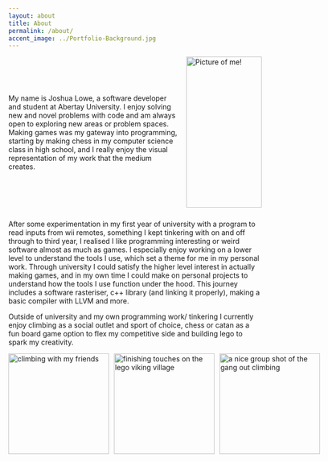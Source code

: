 ```yaml
---
layout: about
title: About
permalink: /about/
accent_image: ../Portfolio-Background.jpg
---
```

<head>

<style>
.container {
display: flex;
align-items: center; /* Vertically aligns items */
gap: 15px; /* Adds spacing between image and text */
padding-bottom: 10px
}
.image-grid {
  display: grid;
  grid-template-columns: repeat(3, auto); /* Three equal columns */
  gap: 10px; /* Optional: Adds spacing between images */
}

.image-grid img {
  width: auto; /* Ensure images don't overflow */
  height: 200px; /* Optional for height control */
  object-fit: contain; /* Keeps the aspect ratio */
  justify-self: center; /* Centers horizontally */
  align-self: center; /* Centers vertically */
}
</style>
</head>
<div class="container">
    <p>My name is Joshua Lowe, a software developer and student at Abertay University. I enjoy solving new and novel problems with code and am always open to exploring new areas or problem spaces. Making games was my gateway into programming, starting by making chess in my computer science class in high school, and I really enjoy the visual representation of my work that the medium creates.
    </p>
    <img src="../JoshLowe.jpg" alt="Picture of me!" width="150" height="300" >
</div>


After some experimentation in my first year of university with a program to read inputs from wii remotes, something I kept tinkering with on and off through to third year, I realised I like programming interesting or weird software almost as much as games. I especially enjoy working on a lower level to understand the tools I use, which set a theme for me in my personal work. Through university I could satisfy the higher level interest in actually making games, and in my own time I could make on personal projects to understand how the tools I use function under the hood. This journey includes a software rasteriser, c++ library (and linking it properly), making a basic compiler with LLVM and more.

Outside of university and my own programming work/ tinkering I currently enjoy climbing as a social outlet and sport of choice, chess or catan as a fun board game option to flex my competitive side and building lego to spark my creativity.

<div class="image-grid">
  <img src="../climbingpicture1.jpg" alt="climbing with my friends">
  <img src="../legopicture1.jpg" alt="finishing touches on the lego viking village">
  <img src="../groupclimbingpicture.jpg" alt="a nice group shot of the gang out climbing">
</div>

